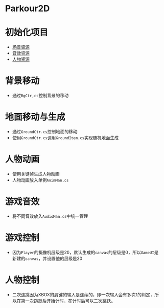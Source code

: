 #                                   **Parkour2D**
# 初始化项目

* [场景资源](https://assetstore.unity.com/packages/2d/environments/2d-jungle-side-scrolling-platformer-pack-78506)
* [音效资源](https://assetstore.unity.com/packages/audio/sound-fx/sound-fx-retro-pack-121743)
* [人物资源](https://assetstore.unity.com/packages/2d/characters/knight-sprite-sheet-free-93897)

# 背景移动

* 通过`BgCtr,cs`控制背景的移动

# 地面移动与生成

* 通过`GroundCtr.cs`控制地面的移动
* 使用`GroundCtr.cs`调用`GroundItem.cs`实现随机地面生成



# 人物动画

* 使用关键帧生成人物动画
* 人物动画放入单例`AnimMan.cs`

#  游戏音效

* 将不同音效放入`AudioMan.cs`中统一管理

#  游戏控制

* 因为`Player`的摄像机层级是20，默认生成的`canvas`的层级是0，所以`GameUI`是新建的`canvas`，并设置他的层级是20

# 人物控制

* 二次连跳因为XBOX的肩键的输入是连续的，即一次输入会有多次1的判定，所以在第一次跳跃后开始计时，在计时后可以二次跳跃。